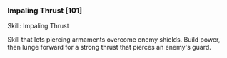 ### Impaling Thrust [101]

Skill: Impaling Thrust

Skill that lets piercing armaments overcome enemy shields. Build power, then lunge forward for a strong thrust that pierces an enemy's guard.